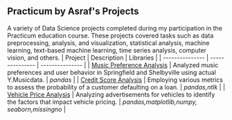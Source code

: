 ## Practicum by Asraf's Projects
A variety of Data Science projects completed during my participation in the Practicum education course. These projects covered tasks such as data preprocessing, analysis, and visualization, statistical analysis, machine learning, text-based machine learning, time series analysis, computer vision, and others.
| Project | Description | Libraries |
| --------------- | --------------- | --------------- |
| [Music Preference Analysis](https://github.com/Shi42Ro/music_preference.git)    | Analyzed music preferences and user behavior in Springfield and Shelbyville using actual Y.Musicdata.    | *pandas*    |
| [Credit Score Analysis](https://github.com/Shi42Ro/credit_score.git)    | Employing various metrics to assess the probability of a customer defaulting on a loan.    | *pandas,ntlk*    |
| [Vehicle Price Analysis](https://github.com/Shi42Ro/vehicle_price.git)    | Analyzing advertisements for vehicles to identify the factors that impact vehicle pricing.    | *pandas,matplotlib,numpy, seaborn,missingno*    |
